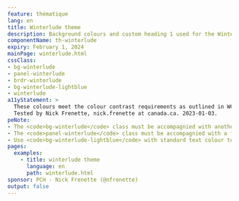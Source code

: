 ```yaml
---
feature: thématique
lang: en
title: Winterlude theme
description: Background colours and custom heading 1 used for the Winterlude campaign
componentName: th-winterlude
expiry: February 1, 2024
mainPage: winterlude.html
cssClass:
- bg-winterlude
- panel-winterlude
- brdr-winterlude
- bg-winterlude-lightblue
- winterlude
a11yStatement: >
  These colours meet the colour contrast requirements as outlined in WCAG 2.1 AA Success Criterion 1.4.3: Contrast (Minimum).
  Tested by Nick Frenette, nick.frenette at canada.ca. 2023-01-03.
peNote:
- The <code>bg-winterlude</code> class must be accompagnied with another dark contrast background colour such as <code>bg-dark</code>
- The <code>panel-winterlude</code> class must be accompagnied with a fall back color such as <code>panel-default</code>
- Use <code>bg-winterlude-lightblue</code> with standard text colour to ensure sufficient contrast between text and background
pages:
  examples:
    - title: winterlude theme
      language: en
      path: winterlude.html
sponsor: PCH - Nick Frenette (@nfrenette)
output: false
---
```

